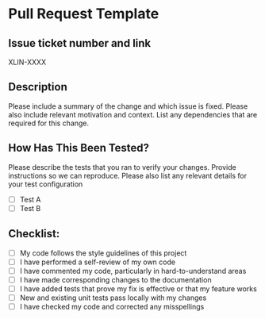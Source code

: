 # Pull Request Template

## Issue ticket number and link

XLIN-XXXX

## Description

Please include a summary of the change and which issue is fixed. Please also include relevant motivation and context. List any dependencies that are required for this change.

## How Has This Been Tested?

Please describe the tests that you ran to verify your changes. Provide instructions so we can reproduce. Please also list any relevant details for your test configuration

-   [ ] Test A
-   [ ] Test B

## Checklist:

-   [ ] My code follows the style guidelines of this project
-   [ ] I have performed a self-review of my own code
-   [ ] I have commented my code, particularly in hard-to-understand areas
-   [ ] I have made corresponding changes to the documentation
-   [ ] I have added tests that prove my fix is effective or that my feature works
-   [ ] New and existing unit tests pass locally with my changes
-   [ ] I have checked my code and corrected any misspellings
